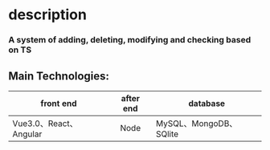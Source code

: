 # description

### A system of adding, deleting, modifying and checking based on TS

## Main Technologies:
| front end | after end | database | 
| -- |:--:| -- |
| Vue3.0、React、Angular | Node | MySQL、MongoDB、SQlite | 